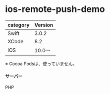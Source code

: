 # ios-remote-push-demo

|category | Version| 
|---|---|
| Swift | 3.0.2 |
| XCode | 8.2 |
| iOS | 10.0〜 |

※ Cocoa Podsは、使っていません。

#### サーバー
PHP
